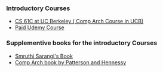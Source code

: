 ### Introductory Courses 

-   [CS 61C at UC Berkeley ( Comp Arch Course in UCB)](https://cs61c.org/fa19/)
-   [Paid Udemy Course](https://www.udemy.com/course/vsd-pipelining-risc-v-with-transaction-level-verilog/)
### Supplementive books for the introductory Courses 
- [Smruthi Sarangi's Book](https://www.cse.iitd.ac.in/~srsarangi/archbooksoft.html)
-   [Comp Arch book by Patterson and Hennessy](https://ict.iitk.ac.in/wp-content/uploads/CS422-Computer-Architecture-ComputerOrganizationAndDesign5thEdition2014.pdf)
